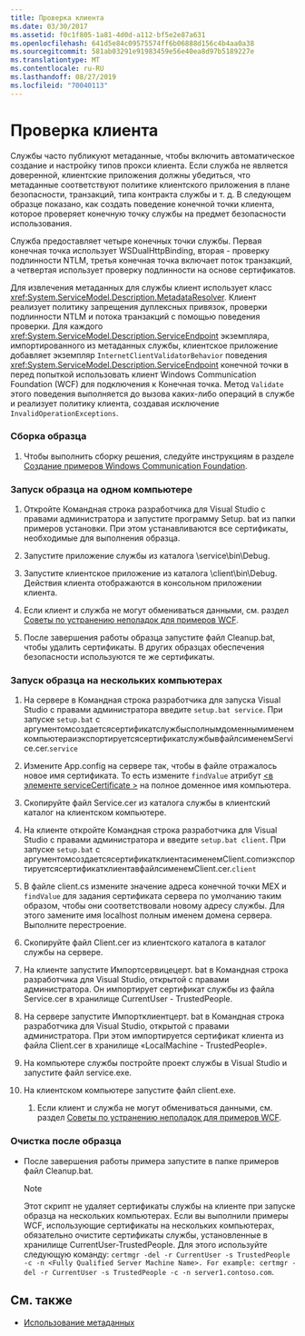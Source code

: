 ```yaml
---
title: Проверка клиента
ms.date: 03/30/2017
ms.assetid: f0c1f805-1a81-4d0d-a112-bf5e2e87a631
ms.openlocfilehash: 641d5e84c09575574ff6b06888d156c4b4aa0a38
ms.sourcegitcommit: 581ab03291e91983459e56e40ea8d97b5189227e
ms.translationtype: MT
ms.contentlocale: ru-RU
ms.lasthandoff: 08/27/2019
ms.locfileid: "70040113"
---
```

# <a name="client-validation"></a>Проверка клиента
Службы часто публикуют метаданные, чтобы включить автоматическое создание и настройку типов прокси клиента. Если служба не является доверенной, клиентские приложения должны убедиться, что метаданные соответствуют политике клиентского приложения в плане безопасности, транзакций, типа контракта службы и т. д. В следующем образце показано, как создать поведение конечной точки клиента, которое проверяет конечную точку службы на предмет безопасности использования.  
  
 Служба предоставляет четыре конечных точки службы. Первая конечная точка использует WSDualHttpBinding, вторая - проверку подлинности NTLM, третья конечная точка включает поток транзакций, а четвертая использует проверку подлинности на основе сертификатов.  
  
 Для извлечения метаданных для службы клиент использует класс <xref:System.ServiceModel.Description.MetadataResolver>. Клиент реализует политику запрещения дуплексных привязок, проверки подлинности NTLM и потока транзакций с помощью поведения проверки. Для каждого <xref:System.ServiceModel.Description.ServiceEndpoint> экземпляра, импортированного из метаданных службы, клиентское приложение добавляет экземпляр `InternetClientValidatorBehavior` поведения <xref:System.ServiceModel.Description.ServiceEndpoint> конечной точки в перед попыткой использовать клиент Windows Communication Foundation (WCF) для подключения к Конечная точка. Метод `Validate` этого поведения выполняется до вызова каких-либо операций в службе и реализует политику клиента, создавая исключение `InvalidOperationExceptions`.  
  
### <a name="to-build-the-sample"></a>Сборка образца  
  
1. Чтобы выполнить сборку решения, следуйте инструкциям в разделе [Создание примеров Windows Communication Foundation](../../../../docs/framework/wcf/samples/building-the-samples.md).  
  
### <a name="to-run-the-sample-on-the-same-computer"></a>Запуск образца на одном компьютере  
  
1. Откройте Командная строка разработчика для Visual Studio с правами администратора и запустите программу Setup. bat из папки примеров установки. При этом устанавливаются все сертификаты, необходимые для выполнения образца.  
  
2. Запустите приложение службы из каталога \service\bin\Debug.  
  
3. Запустите клиентское приложение из каталога \client\bin\Debug. Действия клиента отображаются в консольном приложении клиента.  
  
4. Если клиент и служба не могут обмениваться данными, см. раздел [Советы по устранению неполадок для примеров WCF](https://docs.microsoft.com/previous-versions/dotnet/netframework-3.5/ms751511(v=vs.90)).  
  
5. После завершения работы образца запустите файл Cleanup.bat, чтобы удалить сертификаты. В других образцах обеспечения безопасности используются те же сертификаты.  
  
### <a name="to-run-the-sample-across-computers"></a>Запуск образца на нескольких компьютерах  
  
1. На сервере в Командная строка разработчика для запуска Visual Studio с правами администратора введите `setup.bat service`. При запуске `setup.bat` с аргументомсоздаетсясертификатслужбысполнымдоменнымименемкомпьютераиэкспортируетсясертификатслужбывфайлсименемService.cer.`service`  
  
2. Измените App.config на сервере так, чтобы в файле отражалось новое имя сертификата. То есть измените `findValue` атрибут [ \<в элементе serviceCertificate >](../../../../docs/framework/configure-apps/file-schema/wcf/servicecertificate-of-clientcredentials-element.md) на полное доменное имя компьютера.  
  
3. Скопируйте файл Service.cer из каталога службы в клиентский каталог на клиентском компьютере.  
  
4. На клиенте откройте Командная строка разработчика для Visual Studio с правами администратора и введите `setup.bat client`. При запуске `setup.bat` с аргументомсоздаетсясертификатклиентасименемClient.comиэкспортируетсясертификатклиентавфайлсименемClient.cer.`client`  
  
5. В файле client.cs измените значение адреса конечной точки MEX и `findValue` для задания сертификата сервера по умолчанию таким образом, чтобы они соответствовали новому адресу службы. Для этого замените имя localhost полным именем домена сервера. Выполните перестроение.  
  
6. Скопируйте файл Client.cer из клиентского каталога в каталог службы на сервере.  
  
7. На клиенте запустите Импортсервицецерт. bat в Командная строка разработчика для Visual Studio, открытой с правами администратора. Он импортирует сертификат службы из файла Service.cer в хранилище CurrentUser - TrustedPeople.  
  
8. На сервере запустите Импортклиентцерт. bat в Командная строка разработчика для Visual Studio, открытой с правами администратора. При этом импортируется сертификат клиента из файла Client.cer в хранилище «LocalMachine - TrustedPeople».  
  
9. На компьютере службы постройте проект службы в Visual Studio и запустите файл service.exe.  
  
10. На клиентском компьютере запустите файл client.exe.  
  
    1. Если клиент и служба не могут обмениваться данными, см. раздел [Советы по устранению неполадок для примеров WCF](https://docs.microsoft.com/previous-versions/dotnet/netframework-3.5/ms751511(v=vs.90)).  
  
### <a name="to-clean-up-after-the-sample"></a>Очистка после образца  
  
- После завершения работы примера запустите в папке примеров файл Cleanup.bat.  
  
    > [!NOTE]
    > Этот скрипт не удаляет сертификаты службы на клиенте при запуске образца на нескольких компьютерах. Если вы выполнили примеры WCF, использующие сертификаты на нескольких компьютерах, обязательно очистите сертификаты службы, установленные в хранилище CurrentUser-TrustedPeople. Для этого используйте следующую команду: `certmgr -del -r CurrentUser -s TrustedPeople -c -n <Fully Qualified Server Machine Name>. For example: certmgr -del -r CurrentUser -s TrustedPeople -c -n server1.contoso.com`.  
  
## <a name="see-also"></a>См. также

- [Использование метаданных](../../../../docs/framework/wcf/feature-details/using-metadata.md)
